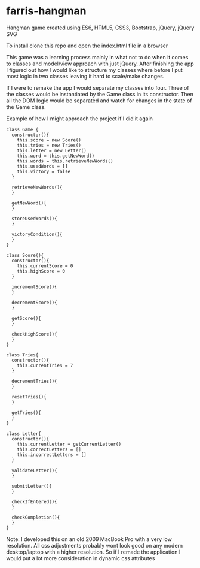 # farris-hangman

Hangman game created using ES6, HTML5, CSS3, Bootstrap, jQuery, jQuery SVG

To install clone this repo and open the index.html file in a browser

This game was a learning process mainly in what not to do when it comes to classes and model/view approach with just jQuery.
After finishing the app I figured out how I would like to structure my classes where before I put most logic in two classes
leaving it hard to scale/make changes.

If I were to remake the app I would separate my classes into four. Three of the classes would be instantiated by the Game
class in its constructor. Then all the DOM logic would be separated and watch for changes in the state of the Game class.

Example of how I might approach the project if I did it again
```es6
class Game {
  constructor(){
    this.score = new Score()
    this.tries = new Tries()
    this.letter = new Letter()
    this.word = this.getNewWord()
    this.words = this.retrieveNewWords()
    this.usedWords = []
    this.victory = false
  }
  
  retrieveNewWords(){
  }
  
  getNewWord(){
  }
  
  storeUsedWords(){
  }
  
  victoryCondition(){
  }
}

class Score(){
  constructor(){
    this.currentScore = 0
    this.highScore = 0
  }
  
  incrementScore(){
  }
  
  decrementScore(){
  }
  
  getScore(){
  }
  
  checkHighScore(){
  }
}

class Tries{
  constructor(){
    this.currentTries = 7
  }
  
  decrementTries(){
  }
  
  resetTries(){
  }
  
  getTries(){
  }
}

class Letter{
  constructor(){
    this.currentLetter = getCurrentLetter()
    this.correctLetters = []
    this.incorrectLetters = []
  }
  
  validateLetter(){
  }
  
  submitLetter(){
  }
  
  checkIfEntered(){
  }
  
  checkCompletion(){
  }
}
```
Note: I developed this on an old 2009 MacBook Pro with a very low resolution. All css adjustments probably wont look good on any modern desktop/laptop with a higher resolution. So if I remade the application I would put a lot more consideration in dynamic css attributes
